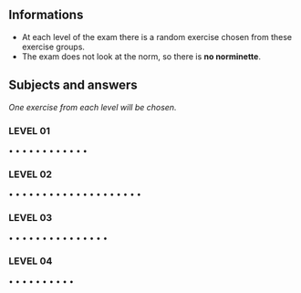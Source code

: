 ## Informations

- At each level of the exam there is a random exercise chosen from these exercise groups.
- The exam does not look at the norm, so there is **no norminette**.

## Subjects and answers

*One exercise from each level will be chosen.*

### LEVEL 01
•
•
•
•
•
•
•
•
•
•
•
•


### LEVEL 02
•
•
•
•
•
•
•
•
•
•
•
•
•
•
•
•
•
•
•
•

### LEVEL 03
•
•
•
•
•
•
•
•
•
•
•
•
•
•
•

### LEVEL 04
•
•
•
•
•
•
•
•
•
•
